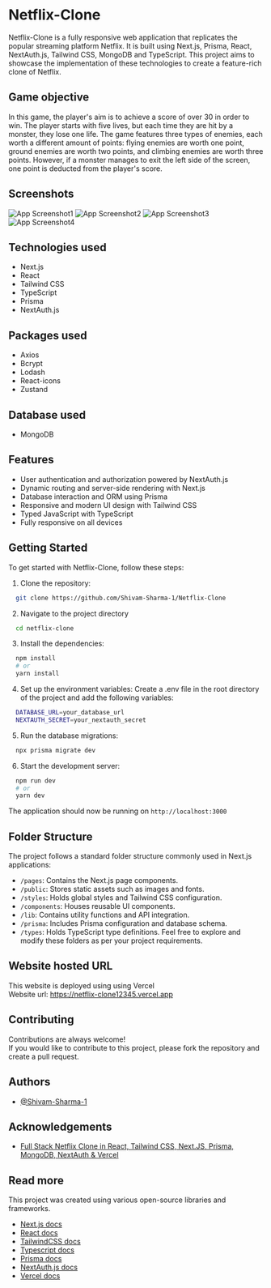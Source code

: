 

# Netflix-Clone

Netflix-Clone is a fully responsive web application that replicates the popular streaming platform Netflix. It is built using Next.js, Prisma, React, NextAuth.js, Tailwind CSS, MongoDB and TypeScript. This project aims to showcase the implementation of these technologies to create a feature-rich clone of Netflix.

## Game objective

In this game, the player's aim is to achieve a score of over 30 in order to win. The player starts with five lives, but each time they are hit by a monster, they lose one life. The game features three types of enemies, each worth a different amount of points: flying enemies are worth one point, ground enemies are worth two points, and climbing enemies are worth three points. However, if a monster manages to exit the left side of the screen, one point is deducted from the player's score.

## Screenshots

![App Screenshot1](/images/readme_assets/screenshot1.png)
![App Screenshot2](/images/readme_assets/screenshot2.png)
![App Screenshot3](/images/readme_assets/screenshot3.png)
![App Screenshot4](/images/readme_assets/screenshot4.png)

## Technologies used

-   Next.js
-   React
-   Tailwind CSS
-   TypeScript
-   Prisma
-   NextAuth.js

## Packages used

-   Axios
-   Bcrypt
-   Lodash
-   React-icons
-   Zustand

## Database used

-   MongoDB

## Features

-   User authentication and authorization powered by NextAuth.js
-   Dynamic routing and server-side rendering with Next.js
-   Database interaction and ORM using Prisma
-   Responsive and modern UI design with Tailwind CSS
-   Typed JavaScript with TypeScript
-   Fully responsive on all devices

## Getting Started

To get started with Netflix-Clone, follow these steps:

1. Clone the repository:

```bash
  git clone https://github.com/Shivam-Sharma-1/Netflix-Clone
```

2. Navigate to the project directory

```bash
  cd netflix-clone
```

3. Install the dependencies:

```bash
  npm install
  # or
  yarn install
```

4. Set up the environment variables:
   Create a .env file in the root directory of the project and add the following variables:

```bash
  DATABASE_URL=your_database_url
  NEXTAUTH_SECRET=your_nextauth_secret
```

5. Run the database migrations:

```bash
  npx prisma migrate dev
```

6. Start the development server:

```bash
  npm run dev
  # or
  yarn dev
```

The application should now be running on `http://localhost:3000`

## Folder Structure

The project follows a standard folder structure commonly used in Next.js applications:

-   `/pages`: Contains the Next.js page components.
-   `/public`: Stores static assets such as images and fonts.
-   `/styles`: Holds global styles and Tailwind CSS configuration.
-   `/components`: Houses reusable UI components.
-   `/lib`: Contains utility functions and API integration.
-   `/prisma`: Includes Prisma configuration and database schema.
-   `/types`: Holds TypeScript type definitions.
    Feel free to explore and modify these folders as per your project requirements.

## Website hosted URL

This website is deployed using using Vercel  
Website url: https://netflix-clone12345.vercel.app

## Contributing

Contributions are always welcome!  
If you would like to contribute to this project, please fork the repository and create a pull request.

## Authors

-   [@Shivam-Sharma-1](https://github.com/Shivam-Sharma-1)

## Acknowledgements

-   [Full Stack Netflix Clone in React, Tailwind CSS, Next.JS, Prisma, MongoDB, NextAuth & Vercel](https://youtu.be/mqUN4N2q4qY)

## Read more

This project was created using various open-source libraries and frameworks.

-   [Next.js docs](https://nextjs.org/docs)
-   [React docs](https://react.dev/blog/2023/03/16/introducing-react-dev)
-   [TailwindCSS docs](https://v2.tailwindcss.com/docs)
-   [Typescript docs](https://www.typescriptlang.org/docs/)
-   [Prisma docs](https://www.prisma.io/docs)
-   [NextAuth.js docs](https://next-auth.js.org/getting-started/introduction)
-   [Vercel docs](https://vercel.com/docs)
